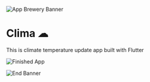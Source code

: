 ![App Brewery Banner](https://github.com/londonappbrewery/Images/blob/master/AppBreweryBanner.png)


# Clima ☁

This is climate temperature update app built with Flutter

![Finished App](https://github.com/londonappbrewery/Images/blob/master/clima-demo.gif)



![End Banner](https://github.com/londonappbrewery/Images/blob/master/readme-end-banner.png)
